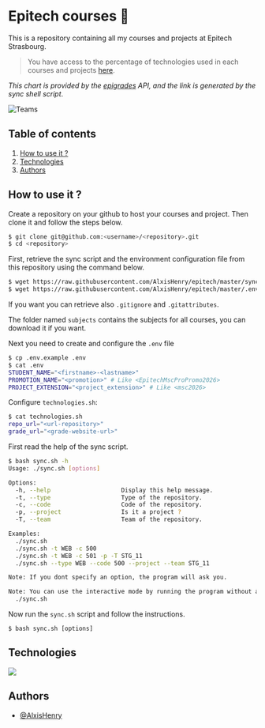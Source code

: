 # Epitech courses :school_satchel:

This is a repository containing all my courses and projects at Epitech Strasbourg.

> You have access to the percentage of technologies used in each courses and projects [here](https://github.com/AlxisHenry/epitech/blob/master/technologies.md).

_This chart is provided by the [epigrades]() API, and the link is generated by the sync shell script_.

![Teams](https://epigrades.alexishenry.eu/api/teams?teams=STG_11@8,STG_1@2,STG_alexis-henry@1)

## Table of contents

1. [How to use it ?](#how-to-use-it-)
2. [Technologies](#technologies)
3. [Authors](#authors)

## How to use it ?

Create a repository on your github to host your courses and project. Then clone it and follow the steps below.

```bash
$ git clone git@github.com:<username>/<repository>.git
$ cd <repository>
```

First, retrieve the sync script and the environment configuration file from this repository using the command below.

```bash
$ wget https://raw.githubusercontent.com/AlxisHenry/epitech/master/sync.sh
$ wget https://raw.githubusercontent.com/AlxisHenry/epitech/master/.env.example
```

If you want you can retrieve also `.gitignore` and `.gitattributes`.

The folder named `subjects` contains the subjects for all courses, you can download it if you want.

Next you need to create and configure the `.env` file

```bash
$ cp .env.example .env
$ cat .env
STUDENT_NAME="<firstname>-<lastname>"
PROMOTION_NAME="<promotion>" # Like <EpitechMscProPromo2026>
PROJECT_EXTENSION="<project_extension>" # Like <msc2026>
```

Configure `technologies.sh`:

```bash
$ cat technologies.sh
repo_url="<url-repository>"
grade_url="<grade-website-url>"
```

First read the help of the sync script.

```bash
$ bash sync.sh -h
Usage: ./sync.sh [options]

Options:
  -h, --help                    Display this help message.
  -t, --type                    Type of the repository.
  -c, --code                    Code of the repository.
  -p, --project                 Is it a project ?
  -T, --team                    Team of the repository.

Examples:
  ./sync.sh
  ./sync.sh -t WEB -c 500
  ./sync.sh -t WEB -c 501 -p -T STG_11
  ./sync.sh --type WEB --code 500 --project --team STG_11

Note: If you dont specify an option, the program will ask you.

Note: You can use the interactive mode by running the program without any option.
  ./sync.sh
```

Now run the `sync.sh` script and follow the instructions.

```
$ bash sync.sh [options]
```

## Technologies

![](https://img.shields.io/badge/bash-%23121011.svg?style=for-the-badge&logo=gnu-bash&color=20232a)

## Authors

- [@AlxisHenry](https://github.com/AlxisHenry)

